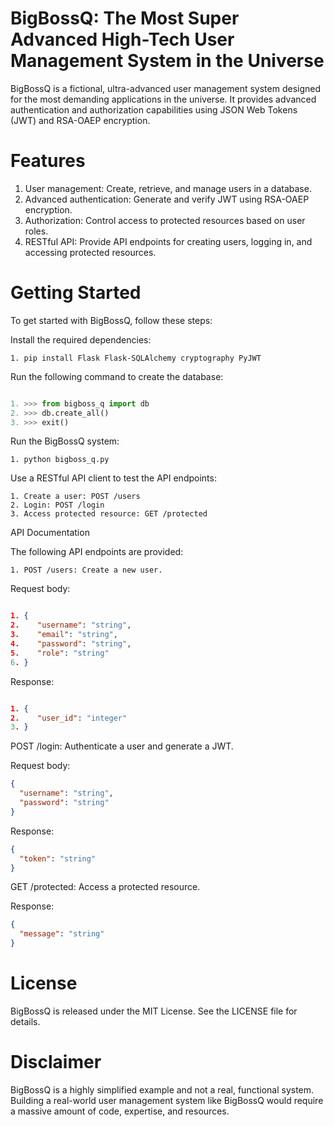 # BigBossQ: The Most Super Advanced High-Tech User Management System in the Universe

BigBossQ is a fictional, ultra-advanced user management system designed for the most demanding applications in the universe. It provides advanced authentication and authorization capabilities using JSON Web Tokens (JWT) and RSA-OAEP encryption.

# Features

1. User management: Create, retrieve, and manage users in a database.
2. Advanced authentication: Generate and verify JWT using RSA-OAEP encryption.
3. Authorization: Control access to protected resources based on user roles.
4. RESTful API: Provide API endpoints for creating users, logging in, and accessing protected resources.

# Getting Started

To get started with BigBossQ, follow these steps:

Install the required dependencies:

```
1. pip install Flask Flask-SQLAlchemy cryptography PyJWT
```

Run the following command to create the database:

```python

1. >>> from bigboss_q import db
2. >>> db.create_all()
3. >>> exit()
```

Run the BigBossQ system:

```
1. python bigboss_q.py
```

Use a RESTful API client to test the API endpoints:

```
1. Create a user: POST /users
2. Login: POST /login
3. Access protected resource: GET /protected
```

API Documentation

The following API endpoints are provided:

```
1. POST /users: Create a new user.
```

Request body:

```json

1. {
2.    "username": "string",
3.    "email": "string",
4.    "password": "string",
5.    "role": "string"
6. }
```

Response:

```json

1. {
2.    "user_id": "integer"
3. }
```

POST /login: Authenticate a user and generate a JWT.

Request body:

```json
{
  "username": "string",
  "password": "string"
}
```

Response:

```json
{
  "token": "string"
}
```

GET /protected: Access a protected resource.

Response:

```json
{
  "message": "string"
}
```

# License

BigBossQ is released under the MIT License. See the LICENSE file for details.

# Disclaimer

BigBossQ is a highly simplified example and not a real, functional system. Building a real-world user management system like BigBossQ would require a massive amount of code, expertise, and resources.
